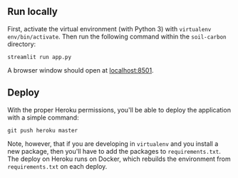 

## Run locally

First, activate the virtual environment (with Python 3) with `virtualenv env/bin/activate`. Then run the following command within the `soil-carbon` directory:

```
streamlit run app.py
```

A browser window should open at [localhost:8501](http://localhost:8501/). 


## Deploy

With the proper Heroku permissions, you'll be able to deploy the application with a simple command:

```
git push heroku master
```

Note, however, that if you are developing in `virtualenv` and you install a new package, then you'll have to add the packages to `requirements.txt`.  The deploy on Heroku runs on Docker, which rebuilds the environment from `requirements.txt` on each deploy.

